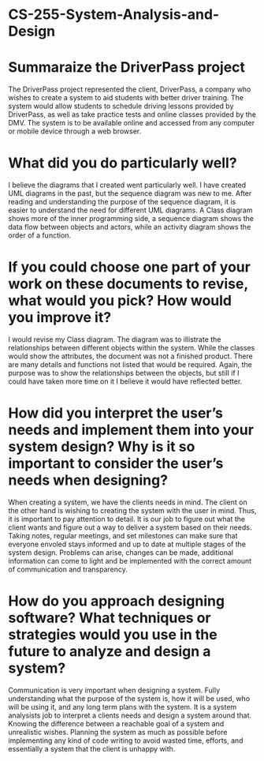 # CS-255-System-Analysis-and-Design
# Summaraize the DriverPass project
The DriverPass project represented the client, DriverPass, a company who wishes to create a system to aid students with better driver training. The system would allow students to schedule driving lessons provided by DriverPass, as well as take practice tests and online classes provided by the DMV. The system is to be available online and accessed from any computer or mobile device through a web browser. 
# What did you do particularly well?
I believe the diagrams that I created went particularly well. I have created UML diagrams in the past, but the sequence diagram was new to me. After reading and understanding the purpose of the sequence diagram, it is easier to understand the need for different UML diagrams. A Class diagram shows more of the inner programming side, a sequence diagram shows the data flow between objects and actors, while an activity diagram shows the order of a function. 
# If you could choose one part of your work on these documents to revise, what would you pick? How would you improve it?
I would revise my Class diagram. The diagram was to illistrate the relationships between different objects within the system. While the classes would show the attributes, the document was not a finished product. There are many details and functions not listed that would be required. Again, the purpose was to show the relationships between the objects, but still if I could have taken more time on it I believe it would have reflected better.
# How did you interpret the user’s needs and implement them into your system design? Why is it so important to consider the user’s needs when designing?
When creating a system, we have the clients needs in mind. The client on the other hand is wishing to creating the system with the user in mind. Thus, it is important to pay attention to detail. It is our job to figure out what the client wants and figure out a way to deliver a system based on their needs. Taking notes, regular meetings, and set milestones can make sure that everyone envoled stays informed and up to date at multiple stages of the system design. Problems can arise, changes can be made, additional information can come to light and be implemented with the correct amount of communication and transparency. 
# How do you approach designing software? What techniques or strategies would you use in the future to analyze and design a system?
Communication is very important when designing a system. Fully understanding what the purpose of the system is, how it will be used, who will be using it, and any long term plans with the system. It is a system analysists job to interpret a clients needs and design a system around that. Knowing the difference between a reachable goal of a system and unrealistic wishes. Planning the system as much as possible before implementing any kind of code writing to avoid wasted time, efforts, and essentially a system that the client is unhappy with. 
